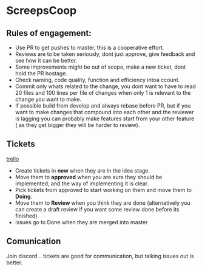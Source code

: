# ScreepsCoop

## Rules of engagement:

* Use PR to get pushes to master, this is a cooperative effort.
* Reviews are to be taken seriously, dont just approve, give feedback and see how it can be better.
* Some improvements might be out of scope, make a new ticket, dont hold the PR hostage.
* Check naming, code quality, function and efficiency intoa ccount.
* Commit only whats related to the change, you dont want to have to read 20 files and 100 lines per file of changes when only 1 is relevant to the change you want to make.
* If possible build from develop and always rebase before PR, but if you want to make changes that compound into each other and the reviewer is lagging you can probably make features start from your other feature ( as they get bigger they will be harder to review).

## Tickets

[trello](https://trello.com/b/ipKtDksw/screeps)

* Create tickets in **new** when they are in the idea stage.
* Move them to  **approved** when you are sure they should be implemented, and the way of implementing it is clear.
* Pick tickets from approved to start working on them and move them to **Doing**.
* Move them to **Review** when you think they are done (alternatively you can create a draft review if you want some review done before its finished)
* issues go to Done when they are merged into master

## Comunication

Join discord .. tickets are good for communication, but talking issues out is better.
